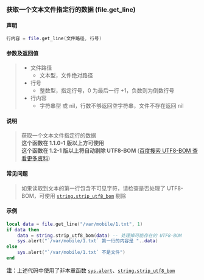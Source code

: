 ### 获取一个文本文件指定行的数据 (**file\.get\_line**)


#### 声明
```lua
行内容 = file.get_line(文件路径, 行号)
```


#### 参数及返回值
> - 文件路径
>   - 文本型，文件绝对路径
> - 行号
>   - 整数型，指定行号，0 为最后一行 \+1，负数则为倒数行号
> - 行内容
>   - 字符串型 或 nil，行数不够返回空字符串，文件不存在返回 nil


#### 说明
> 获取一个文本文件指定行的数据  
> **这个函数在 1\.1\.0\-1 版以上方可使用**  
> **这个函数在 1\.2\-1 版以上将自动剔除 UTF8\-BOM** ([百度搜索 UTF8-BOM 查看更多资料](https://www.baidu.com/s?wd=UTF8-BOM))  


#### 常见问题  
> 如果读取到文本的第一行包含不可见字符，请检查是否处理了 UTF8\-BOM，可使用 [`string.strip_utf8_bom`](/Handbook/ext-string/string.strip_utf8_bom.md) 剔除  


#### 示例  
```lua
local data = file.get_line("/var/mobile/1.txt", 1)
if data then
    data = string.strip_utf8_bom(data) -- 处理掉可能存在的 UTF8-BOM
    sys.alert("`/var/mobile/1.txt` 第一行的内容是 "..data)
else
    sys.alert("`/var/mobile/1.txt` 不是文件")
end
```
**注**：上述代码中使用了非本章函数 [`sys.alert`](/Handbook/sys/sys.alert.md)、[`string.strip_utf8_bom`](/Handbook/ext-string/string.strip_utf8_bom.md)


